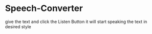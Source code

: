 # Speech-Converter
give the text and click the Listen Button it will start speaking the text in desired style
